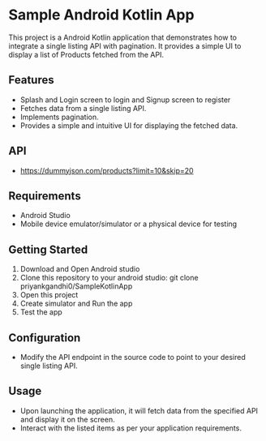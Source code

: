 # Sample Android Kotlin App

This project is a Android Kotlin application that demonstrates how to integrate a single listing API with pagination. It provides a simple UI to display a list of Products fetched from the API.


## Features
- Splash and Login screen to login and Signup screen to register
- Fetches data from a single listing API.
- Implements pagination.
- Provides a simple and intuitive UI for displaying the fetched data.

## API
-  https://dummyjson.com/products?limit=10&skip=20

## Requirements
- Android Studio
- Mobile device emulator/simulator or a physical device for testing

## Getting Started
1. Download and Open Android studio
2. Clone this repository to your android studio: git clone priyankgandhi0/SampleKotlinApp
3. Open this project
4. Create simulator and Run the app
5. Test the app

## Configuration
- Modify the API endpoint in the source code to point to your desired single listing API.

## Usage
- Upon launching the application, it will fetch data from the specified API and display it on the screen.
- Interact with the listed items as per your application requirements.
